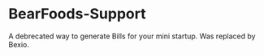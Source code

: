 # BearFoods-Support
A debrecated way to generate Bills for your mini startup. Was replaced by Bexio.
